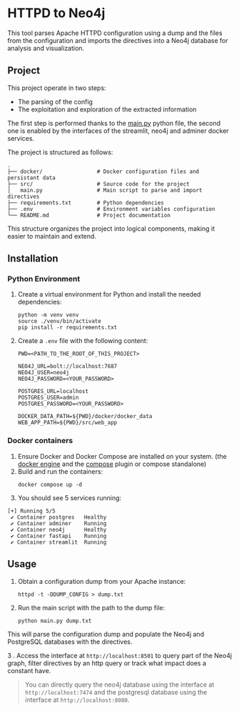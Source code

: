 # HTTPD to Neo4j

This tool parses Apache HTTPD configuration using a dump and the files from the configuration and imports the directives into a Neo4j database for analysis and visualization.

## Project

This project operate in two steps:
 - The parsing of the config
 - The exploitation and exploration of the extracted information

The first step is performed thanks to the [main.py](main.py) python file, the second one is enabled by the interfaces of the streamlit, neo4j and adminer docker services.

The project is structured as follows:

```
.
├── docker/                 # Docker configuration files and persistant data
├── src/                    # Source code for the project
│   main.py                 # Main script to parse and import directives
├── requirements.txt        # Python dependencies
├── .env                    # Environment variables configuration
└── README.md               # Project documentation
```

This structure organizes the project into logical components, making it easier to maintain and extend.

## Installation

### Python Environment

1. Create a virtual environment for Python and install the needed dependencies:
   ```console
   python -m venv venv
   source ./venv/bin/activate
   pip install -r requirements.txt
   ```
2. Create a `.env` file with the following content:
   ```
   PWD=<PATH_TO_THE_ROOT_OF_THIS_PROJECT>

   NEO4J_URL=bolt://localhost:7687
   NEO4J_USER=neo4j
   NEO4J_PASSWORD=<YOUR_PASSWORD>

   POSTGRES_URL=localhost
   POSTGRES_USER=admin
   POSTGRES_PASSWORD=<YOUR_PASSWORD>

   DOCKER_DATA_PATH=${PWD}/docker/docker_data
   WEB_APP_PATH=${PWD}/src/web_app
   ```

### Docker containers

1. Ensure Docker and Docker Compose are installed on your system. (the [docker engine](https://docs.docker.com/engine/install/) and the [compose](https://docs.docker.com/compose/install/) plugin or compose standalone)
1. Build and run the containers:
   ```
   docker compose up -d
   ```
1. You should see 5 services running:
```
[+] Running 5/5
 ✔ Container postgres   Healthy
 ✔ Container adminer    Running
 ✔ Container neo4j      Healthy
 ✔ Container fastapi    Running
 ✔ Container streamlit  Running 
 ```

## Usage

1. Obtain a configuration dump from your Apache instance:
   ```console
   httpd -t -DDUMP_CONFIG > dump.txt
   ```

2. Run the main script with the path to the dump file:
   ```console
   python main.py dump.txt
   ```

This will parse the configuration dump and populate the Neo4j and PostgreSQL databases with the directives.

3 . Access the interface at `http://localhost:8501` to query part of the Neo4j graph, filter directives by an http query or track what impact does a constant have.
   > You can directly query the neo4j database using the interface at `http://localhost:7474` and the postgresql database using the interface at `http://localhost:8080`.